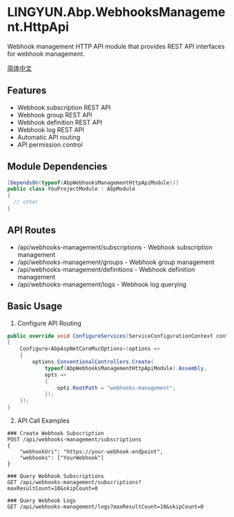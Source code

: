# LINGYUN.Abp.WebhooksManagement.HttpApi

Webhook management HTTP API module that provides REST API interfaces for webhook management.

[简体中文](README.md)

## Features

* Webhook subscription REST API
* Webhook group REST API
* Webhook definition REST API
* Webhook log REST API
* Automatic API routing
* API permission control

## Module Dependencies

```csharp
[DependsOn(typeof(AbpWebhooksManagementHttpApiModule))]
public class YouProjectModule : AbpModule
{
  // other
}
```

## API Routes

* /api/webhooks-management/subscriptions - Webhook subscription management
* /api/webhooks-management/groups - Webhook group management
* /api/webhooks-management/definitions - Webhook definition management
* /api/webhooks-management/logs - Webhook log querying

## Basic Usage

1. Configure API Routing
```csharp
public override void ConfigureServices(ServiceConfigurationContext context)
{
    Configure<AbpAspNetCoreMvcOptions>(options =>
    {
        options.ConventionalControllers.Create(
            typeof(AbpWebhooksManagementHttpApiModule).Assembly,
            opts =>
            {
                opts.RootPath = "webhooks-management";
            });
    });
}
```

2. API Call Examples
```http
### Create Webhook Subscription
POST /api/webhooks-management/subscriptions
{
    "webhookUri": "https://your-webhook-endpoint",
    "webhooks": ["YourWebhook"]
}

### Query Webhook Subscriptions
GET /api/webhooks-management/subscriptions?maxResultCount=10&skipCount=0

### Query Webhook Logs
GET /api/webhooks-management/logs?maxResultCount=10&skipCount=0
```
